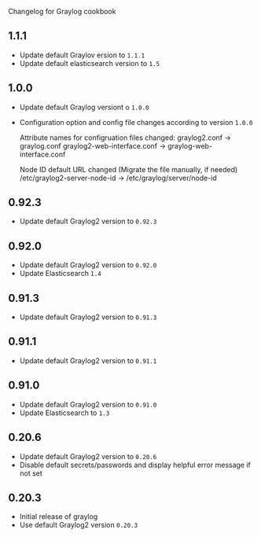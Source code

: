 Changelog for Graylog cookbook

1.1.1
-----

- Update default Graylov ersion to `1.1.1`
- Update default elasticsearch version to `1.5`

1.0.0
-----

- Update default Graylog versiont o `1.0.0`
- Configuration option and config file changes according to version `1.0.0`

  Attribute names for configruation files changed:
    graylog2.conf -> graylog.conf
    graylog2-web-interface.conf -> graylog-web-interface.conf

  Node ID default URL changed (Migrate the file manually, if needed)
    /etc/graylog2-server-node-id -> /etc/graylog/server/node-id

0.92.3
------

- Update default Graylog2 version to `0.92.3`

0.92.0
------

- Update default Graylog2 version to `0.92.0`
- Update Elasticsearch `1.4`

0.91.3
------

- Update default Graylog2 version to `0.91.3`


0.91.1
------

- Update default Graylog2 version to `0.91.1`

0.91.0
------

- Update default Graylog2 version to `0.91.0`
- Update Elasticsearch to `1.3`

0.20.6
------

- Update default Graylog2 version to `0.20.6`
- Disable default secrets/passwords and display helpful error message if not set

0.20.3
------

- Initial release of graylog
- Use default Graylog2 version `0.20.3`
